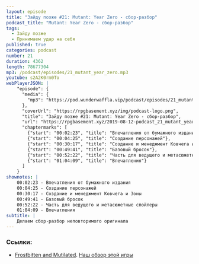 ```yaml
---
layout: episode
title: "Зайду позже #21: Mutant: Year Zero - сбор-разбор"
podcast_title: "Mutant: Year Zero - сбор-разбор"
tags:
  - Зайду позже
  - Принимаем удар на себя
published: true
categories: podcast
number: 21
duration: 4362
length: 78677304
mp3: /podcast/episodes/21_mutant_year_zero.mp3
youtube: s2A2K0rm0To
webPlayerJSON: |
    "episode": {
      "media": {
        "mp3": "https://pod.wunderwaffla.vip/podcast/episodes/21_mutant_year_zero.mp3"
      },
      "coverUrl": "https://rpgbasement.xyz/img/podcast-logo.png",
      "title": "Зайду позже #21: Mutant: Year Zero - сбор-разбор",
      "url": "https://rpgbasement.xyz/2019-08-12-podcast_21_mutant_year_zero/",
      "chaptermarks": [
        {"start": "00:02:23", "title": "Впечатления от бумажного издания"},
        {"start": "00:04:25", "title": "Создание персонажей"},
        {"start": "00:30:17", "title": "Создание и менеджмент Ковчега и Зоны"},
        {"start": "00:49:41", "title": "Базовый бросок"},
        {"start": "00:52:22", "title": "Часть для ведущего и метасюжетные спойлеры"},
        {"start": "01:04:09", "title": "Впечатления"}
      ]
    }
shownotes: |
    00:02:23 - Впечатления от бумажного издания  
    00:04:25 - Создание персонажей  
    00:30:17 - Создание и менеджмент Ковчега и Зоны  
    00:49:41 - Базовый бросок  
    00:52:22 - Часть для ведущего и метасюжетные спойлеры  
    01:04:09 - Впечатления  
subtitle: |
    Делаем сбор-разбор неповторимого оригинала
---
```


### Ссылки:  
- [Frostbitten and Mutilated](http://www.lotfp.com/store/index.php?route=product/product&product_id=297). [Наш обзор этой игры](/2019-02-13-podcast_2-fandm/)
